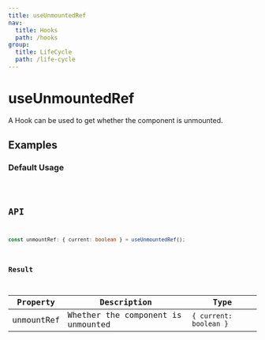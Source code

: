 ```yaml
---
title: useUnmountedRef
nav:
  title: Hooks
  path: /hooks
group:
  title: LifeCycle
  path: /life-cycle
---
```


# useUnmountedRef

A Hook can be used to get whether the component is unmounted.

## Examples

### Default Usage

<code src="./demo/demo1.tsx" />

## API

```typescript
const unmountRef: { current: boolean } = useUnmountedRef();
```

### Result

| Property   | Description                        | Type                   |
|------------|------------------------------------|------------------------|
| unmountRef | Whether the component is unmounted | `{ current: boolean }` |
